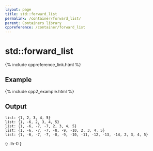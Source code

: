 ```yaml
---
layout: page
title: std::forward_list
permalink: /container/forward_list/
parent: Containers library
cppreference: /container/forward_list
---
```

# std::forward_list

{% include cppreference_link.html %}

## Example

{% include cpp2_example.html %}

## Output

```
list: {1, 2, 3, 4, 5}
list: {1, -6, 2, 3, 4, 5}
list: {1, -6, -7, -7, 2, 3, 4, 5}
list: {1, -6, -7, -7, -8, -9, -10, 2, 3, 4, 5}
list: {1, -6, -7, -7, -8, -9, -10, -11, -12, -13, -14, 2, 3, 4, 5}
```
{: .lh-0 }
